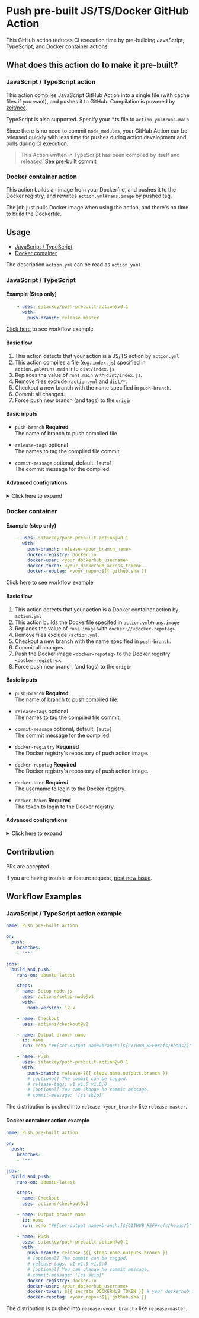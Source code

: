 # Push pre-built JS/TS/Docker GitHub Action

This GitHub action reduces CI execution time by pre-building JavaScript, TypeScript, and Docker container actions.

## What does this action do to make it pre-built?

### JavaScript / TypeScript action
This action compiles JavaScript GitHub Action into a single file (with cache files if you want), and pushes it to GitHub.
Compilation is powered by [zeit/ncc](https://github.com/zeit/ncc).

TypeScript is also supported. Specify your *.ts file to `action.yml#runs.main`

Since there is no need to commit `node_modules`, your GitHub Action can be released quickly
with less time for pushes during action development and pulls during CI execution.

> This Action written in TypeScript has been compiled by itself and released.
> [See pre-built commit](https://github.com/satackey/push-js-action/tree/release-master)

### Docker container action
This action builds an image from your Dockerfile, and pushes it to the Docker registry,
and rewrites `action.yml#rans.image` by pushed tag.

The job just pulls Docker image when using the action, and there's no time to build the Dockerfile.

## Usage

- [JavaScript / TypeScript](#javascript--typescript)
- [Docker container](#docker-container)

The description `action.yml` can be read as `action.yaml`.

### JavaScript / TypeScript

#### Example (Step only)
```yaml
    - uses: satackey/push-prebuilt-action@v0.1
      with:
        push-branch: release-master
```

[Click here](#javascript--typescript-action-example) to see workflow example

#### Basic flow
1. This action detects that your action is a JS/TS action by `action.yml`
1. This action compiles a file (e.g. `index.js`) specified in `action.yml#runs.main` into `dist/index.js`
1. Replaces the value of `runs.main` with `dist/index.js`.
1. Remove files exclude `/action.yml` and `dist/*`.
1. Checkout a new branch with the name specified in `push-branch`.
1. Commit all changes.
1. Force push new branch (and tags) to the `origin`

#### Basic inputs
<!-- COMMON DESCRIPTION -->
- `push-branch` **Required**  
    The name of branch to push compiled file.

<!-- COMMON DESCRIPTION -->
- `release-tags` optional  
    The names to tag the compiled file commit.

<!-- COMMON DESCRIPTION -->
- `commit-message` optional, default: `[auto]`  
    The commit message for the compiled.

#### Advanced configrations

<details>
<summary>Click here to expand</summary>

<!-- COMMON DESCRIPTION -->
- `committer-name` **Required**  
    default: `github-actions`  
    The name to set as git `user.name`.

<!-- COMMON DESCRIPTION -->
- `committer-email` **Required**  
    default: `actions@github.com`  
    The email to set as git `user.email`.

<!-- COMMON DESCRIPTION -->
- `execlude-from-cleanup` **Required**  
    default: `action.yml action.yaml dist .git`  
    Files/dirs to leave for commit.

<!-- COMMON DESCRIPTION -->
- `force-push` **Required**  
    default: `'true'`  
    Whether to force push to branch or tags.
    Either 'true' or 'false'.

- `js-build-command` **Required**  
    default: `ncc build --v8-cache {main}`  
    The command and arguments to build JavaScript or TypeScript files.
    The artifacts must be in the dist/ directory and entrypoint must be dist/index.js.
</details>


### Docker container

#### Example (step only)
```yaml
    - uses: satackey/push-prebuilt-action@v0.1
      with:
        push-branch: release-<your_branch_name>
        docker-registry: docker.io
        docker-user: <your_dockerhub_username>
        docker-token: <your_dockerhub_access_token>
        docker-repotag: <your_repo>:${{ github.sha }}
```

[Click here](#docker-container-action-example) to see workflow example

#### Basic flow
1. This action detects that your action is a Docker container action by `action.yml`
1. This action builds the Dockerfile specifed in `action.yml#runs.image`
1. Replaces the value of `runs.image` with `docker://<docker-repotag>`.
1. Remove files exclude `/action.yml`.
1. Checkout a new branch with the name specified in `push-branch`.
1. Commit all changes.
1. Push the Docker image `<docker-repotag>` to the Docker registry `<docker-registry>`.
1. Force push new branch (and tags) to the `origin`

#### Basic inputs
<!-- COMMON DESCRIPTION -->
- `push-branch` **Required**  
    The name of branch to push compiled file.

<!-- COMMON DESCRIPTION -->
- `release-tags` optional  
    The names to tag the compiled file commit.

<!-- COMMON DESCRIPTION -->
- `commit-message` optional, default: `[auto]`  
    The commit message for the compiled.

- `docker-registry` **Required**  
    The Docker registry's repository of push action image.

- `docker-repotag` **Required**  
    The Docker registry's repository of push action image.

- `docker-user` **Required**  
    The username to login to the Docker registry.

- `docker-token` **Required**  
    The token to login to the Docker registry.

#### Advanced configrations

<details>
<summary>Click here to expand</summary>

<!-- COMMON DESCRIPTION -->
- `committer-name` **Required**  
    default: `github-actions`  
    The name to set as git `user.name`.

<!-- COMMON DESCRIPTION -->
- `committer-email` **Required**  
    default: `actions@github.com`  
    The email to set as git `user.email`.

<!-- COMMON DESCRIPTION -->
- `execlude-from-cleanup` **Required**  
    default: `action.yml action.yaml dist .git`  
    Files/dirs to leave for commit.

<!-- COMMON DESCRIPTION -->
- `force-push` **Required**  
    default: `'true'`  
    Whether to force push to branch or tags.
    Either 'true' or 'false'.

- `docker-build-command` **Required**  
    default: `'true'`  
    The command and arguments to build Docker image.
</details>

## Contribution
PRs are accepted.

If you are having trouble or feature request, [post new issue](https://github.com/satackey/push-js-action/issues/new).

## Workflow Examples

### JavaScript / TypeScript action example

```yaml
name: Push pre-built action

on:
  push:
    branches:
    - '**'

jobs:
  build_and_push:
    runs-on: ubuntu-latest

    steps:
    - name: Setup node.js
      uses: actions/setup-node@v1
      with:
        node-version: 12.x

    - name: Checkout
      uses: actions/checkout@v2

    - name: Output branch name
      id: name
      run: echo "##[set-output name=branch;]${GITHUB_REF#refs/heads/}"

    - name: Push
      uses: satackey/push-prebuilt-action@v0.1
      with:
        push-branch: release-${{ steps.name.outputs.branch }}
        # [optional] The commit can be tagged.
        # release-tags: v1 v1.0 v1.0.0
        # [optional] You can change he commit message.
        # commit-message: '[ci skip]'
```

The distribution is pushed into `release-<your_branch>` like `release-master`.

#### Docker container action example

```yaml
name: Push pre-built action

on:
  push:
    branches:
    - '**'

jobs:
  build_and_push:
    runs-on: ubuntu-latest

    steps:
    - name: Checkout
      uses: actions/checkout@v2

    - name: Output branch name
      id: name
      run: echo "##[set-output name=branch;]${GITHUB_REF#refs/heads/}"

    - name: Push
      uses: satackey/push-prebuilt-action@v0.1
      with:
        push-branch: release-${{ steps.name.outputs.branch }}
        # [optional] The commit can be tagged.
        # release-tags: v1 v1.0 v1.0.0
        # [optional] You can change he commit message.
        # commit-message: '[ci skip]'
        docker-registry: docker.io
        docker-user: <your_dockerhub_username>
        docker-token: ${{ secrets.DOCKERHUB_TOKEN }} # your dockerhub access token
        docker-repotag: <your_repo>:${{ github.sha }}
```

The distribution is pushed into `release-<your_branch>` like `release-master`.
